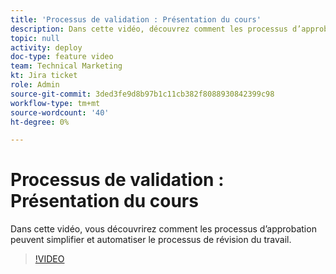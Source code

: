 ```yaml
---
title: 'Processus de validation : Présentation du cours'
description: Dans cette vidéo, découvrez comment les processus d’approbation peuvent simplifier et automatiser le processus de révision du travail.
topic: null
activity: deploy
doc-type: feature video
team: Technical Marketing
kt: Jira ticket
role: Admin
source-git-commit: 3ded3fe9d8b97b1c11cb382f8088930842399c98
workflow-type: tm+mt
source-wordcount: '40'
ht-degree: 0%

---
```


# Processus de validation : Présentation du cours

Dans cette vidéo, vous découvrirez comment les processus d’approbation peuvent simplifier et automatiser le processus de révision du travail.

>[!VIDEO](https://video.tv.adobe.com/v/335224/?quality=12)
